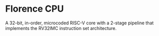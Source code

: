 # Florence CPU
A 32-bit, in-order, microcoded RISC-V core with a 2-stage pipeline that implements the RV32IMC instruction set architecture.
